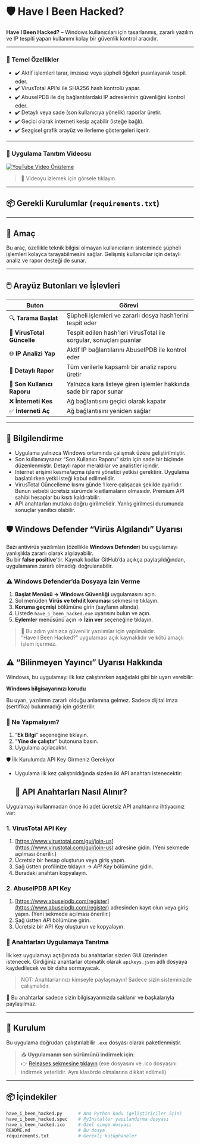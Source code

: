 # 🛡️ Have I Been Hacked?

**Have I Been Hacked?** – Windows kullanıcıları için tasarlanmış, zararlı yazılım ve IP tespiti yapan kullanımı kolay bir güvenlik kontrol aracıdır.

---
### 🚀 Temel Özellikler

- ✔️ Aktif işlemleri tarar, imzasız veya şüpheli öğeleri puanlayarak tespit eder.  
- ✔️ VirusTotal API’si ile SHA256 hash kontrolü yapar.  
- ✔️ AbuseIPDB ile dış bağlantılardaki IP adreslerinin güvenliğini kontrol eder.  
- ✔️ Detaylı veya sade (son kullanıcıya yönelik) raporlar üretir.  
- ✔️ Geçici olarak interneti kesip açabilir (isteğe bağlı).  
- ✔️ Sezgisel grafik arayüz ve ilerleme göstergeleri içerir.

---
### 🎥 Uygulama Tanıtım Videosu

[![YouTube Video Önizleme](https://img.youtube.com/vi/h2NBEB0Arbw/0.jpg)](https://www.youtube.com/watch?v=h2NBEB0Arbw)

> 🔗 Videoyu izlemek için görsele tıklayın.

---
## 📦 Gerekli Kurulumlar (`requirements.txt`)
---
## 🎯 Amaç

Bu araç, özellikle teknik bilgisi olmayan kullanıcıların sisteminde şüpheli işlemleri kolayca tarayabilmesini sağlar. Gelişmiş kullanıcılar için detaylı analiz ve rapor desteği de sunar.

---

## 🖱️ Arayüz Butonları ve İşlevleri

| Buton                      | Görevi                                                                 |
|---------------------------|------------------------------------------------------------------------|
| 🔍 **Tarama Başlat**       | Şüpheli işlemleri ve zararlı dosya hash’lerini tespit eder             |
| 🧪 **VirusTotal Güncelle** | Tespit edilen hash'leri VirusTotal ile sorgular, sonuçları puanlar     |
| 🌐 **IP Analizi Yap**      | Aktif IP bağlantılarını AbuseIPDB ile kontrol eder                     |
| 📄 **Detaylı Rapor**       | Tüm verilerle kapsamlı bir analiz raporu üretir                        |
| 👤 **Son Kullanıcı Raporu**| Yalnızca kara listeye giren işlemler hakkında sade bir rapor sunar     |
| ❌ **İnterneti Kes**        | Ağ bağlantısını geçici olarak kapatır                                  |
| ✅ **İnterneti Aç**         | Ağ bağlantısını yeniden sağlar                                        |


---

## 📌 Bilgilendirme

- Uygulama yalnızca Windows ortamında çalışmak üzere geliştirilmiştir.
- Son kullanıcıysanız “Son Kullanıcı Raporu” sizin için sade bir biçimde düzenlenmiştir. Detaylı rapor meraklılar ve analistler içindir.
- Internet erişimi kesme/açma işlemi yönetici yetkisi gerektirir. Uygulama başlatılırken yetki isteği kabul edilmelidir.
- VirusTotal Güncelleme kısmı günde 1 kere çalışacak şekilde ayarlıdır. Bunun sebebi ücretsiz sürümde kısıtlamaların olmasıdır. Premium API sahibi hesaplar bu kısıtı kaldırabilir.
- API anahtarları mutlaka doğru girilmelidir. Yanlış girilmesi durumunda sonuçlar yanıltıcı olabilir.
## 🛡️ Windows Defender “Virüs Algılandı” Uyarısı

Bazı antivirüs yazılımları (özellikle **Windows Defender**) bu uygulamayı yanlışlıkla zararlı olarak algılayabilir.  
Bu bir **false positive**’tir. Kaynak kodlar GitHub’da açıkça paylaşıldığından, uygulamanın zararlı olmadığı doğrulanabilir.

### ⚠️ Windows Defender’da Dosyaya İzin Verme

1. **Başlat Menüsü → Windows Güvenliği** uygulamasını açın.  
2. Sol menüden **Virüs ve tehdit koruması** sekmesine tıklayın.  
3. **Koruma geçmişi** bölümüne girin (sayfanın altında).  
4. Listede `have_i_been_hacked.exe` uyarısını bulun ve açın.  
5. **Eylemler** menüsünü açın → **İzin ver** seçeneğine tıklayın.  

> 🔐 Bu adım yalnızca güvenilir yazılımlar için yapılmalıdır.  
> “Have I Been Hacked?” uygulaması açık kaynaklıdır ve kötü amaçlı işlem içermez.

## ⚠️ “Bilinmeyen Yayıncı” Uyarısı Hakkında

Windows, bu uygulamayı ilk kez çalıştırırken aşağıdaki gibi bir uyarı verebilir:

**Windows bilgisayarınızı korudu**

Bu uyarı, yazılımın zararlı olduğu anlamına gelmez. Sadece dijital imza (sertifika) bulunmadığı için gösterilir.

### 🔧 Ne Yapmalıyım?

1. “**Ek Bilgi**” seçeneğine tıklayın.  
2. “**Yine de çalıştır**” butonuna basın.  
3. Uygulama açılacaktır.


🛡️ İlk Kurulumda API Key Girmeniz Gerekiyor
- Uygulama ilk kez çalıştırıldığında sizden iki API anahtarı istenecektir:
  ## 🔑 API Anahtarları Nasıl Alınır?

Uygulamayı kullanmadan önce iki adet ücretsiz API anahtarına ihtiyacınız var:

### 1. VirusTotal API Key

1. [https://www.virustotal.com/gui/join-us](https://www.virustotal.com/gui/join-us) adresine gidin. (Yeni sekmede açılması önerilir.)
2. Ücretsiz bir hesap oluşturun veya giriş yapın.
3. Sağ üstten profilinize tıklayın → *API Key* bölümüne gidin.
4. Buradaki anahtarı kopyalayın.

### 2. AbuseIPDB API Key

1. [https://www.abuseipdb.com/register](https://www.abuseipdb.com/register) adresinden kayıt olun veya giriş yapın. (Yeni sekmede açılması önerilir.)
2. Sağ üstten *API* bölümüne girin.
3. Ücretsiz bir API Key oluşturun ve kopyalayın.

### 🔧 Anahtarları Uygulamaya Tanıtma

İlk kez uygulamayı açtığınızda bu anahtarlar sizden GUI üzerinden istenecek. Girdiğiniz anahtarlar otomatik olarak `apikeys.json` adlı dosyaya kaydedilecek ve bir daha sormayacak.

> NOT: Anahtarlarınızı kimseyle paylaşmayın! Sadece sizin sisteminizde çalışmalıdır.


🔐 Bu anahtarlar sadece sizin bilgisayarınızda saklanır ve başkalarıyla paylaşılmaz.

---
## 🧰 Kurulum

Bu uygulama doğrudan çalıştırılabilir `.exe` dosyası olarak paketlenmiştir. 

> 📥 **Uygulamanın son sürümünü indirmek için**:  
👉 [Releases sekmesine tıklayın](https://github.com/cagrigonultas/HaveIBeenHacked/releases) (exe dosyasını ve .ico dosyasını indirmek yeterlidir. Aynı klasörde olmalarına dikkat edilmeli)

---

## 📦 İçindekiler

```bash
have_i_been_hacked.py      # Ana Python kodu (geliştiriciler için)
have_i_been_hacked.spec    # PyInstaller yapılandırma dosyası
have_i_been_hacked.ico     # Özel simge dosyası
README.md                  # Bu dosya
requirements.txt           # Gerekli kütüphaneler

